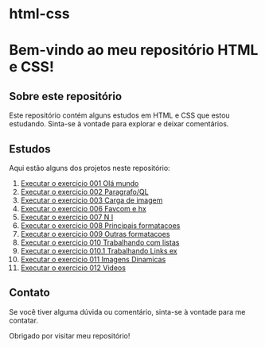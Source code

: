 # html-css

# Bem-vindo ao meu repositório HTML e CSS!

## Sobre este repositório

Este repositório contém alguns estudos em HTML e CSS que estou estudando. Sinta-se à vontade para explorar e deixar comentários.

## Estudos 

Aqui estão alguns dos projetos neste repositório:


<ol>

<li><a href="https://eduadovieira.github.io/html-css/exercicios/ex001/index.html">Executar o exercicio 001 Olá mundo<a>

<li><a href="https://eduadovieira.github.io/html-css/exercicios/ex002/index.html">Executar o exercicio 002 Paragrafo/QL<a>

<li><a href="https://eduadovieira.github.io/html-css/exercicios/ex003/index.html">Executar o exercicio 003 Carga de imagem<a>

<li><a href="https://eduadovieira.github.io/html-css/exercicios/ex006/index.html">Executar o exercicio 006 Favcom e hx<a>

<li><a href="https://eduadovieira.github.io/html-css/exercicios/ex007/index.html">Executar o exercicio 007 N I<a>

<li><a href="https://eduadovieira.github.io/html-css/exercicios/ex008/index.html">Executar o exercicio 008 Principais formatacoes<a>

<li><a href="https://eduadovieira.github.io/html-css/exercicios/ex009/index.html">Executar o exercicio 009 Outras formatacoes<a>

<li><a href="https://eduadovieira.github.io/html-css/exercicios/ex010/index.html">Executar o exercicio 010 Trabalhando com listas<a>

<li><a href="https://eduadovieira.github.io/html-css/exercicios/ex010.1/index.html">Executar o exercicio 010.1 Trabalhando Links ex<a>

<li><a href="https://eduadovieira.github.io/html-css/exercicios/ex011/index.html">Executar o exercicio 011 Imagens Dinamicas<a>

<li><a href="https://eduadovieira.github.io/html-css/exercicios/ex012/index.html">Executar o exercicio 012 Videos<a>
</ol>


## Contato

Se você tiver alguma dúvida ou comentário, sinta-se à vontade para me contatar.

Obrigado por visitar meu repositório!
